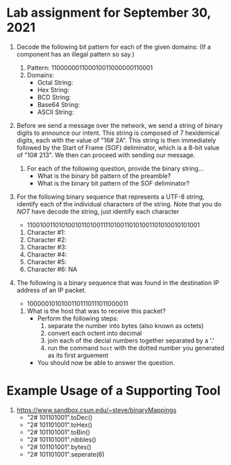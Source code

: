 # Lab assignment for September 30, 2021


1. Decode the following bit pattern for each of the given domains:
   (If a component has an illegal pattern so say.)
   1. Pattern: 110000001100010011000000110001
   1. Domains:
      - Octal String: 
      - Hex String: 
      - BCD String: 
      - Base64 String: 
      - ASCII String: 


1. Before we send a message over the network, we send a string of binary digits to announce our intent.  This string is composed of 7 hexidemical digits, each with the value of "16# 2A".  This string is then immediately followed by the Start of Frame (SOF) deliminator, which is a 8-bit value of "10# 213".  We then can proceed with sending our message.

   1. For each of the following question, provide the binary string...
      - What is the binary bit pattern of the preamble?
      - What is the binary bit pattern of the SOF deliminator?


1. For the following binary sequence that represents a UTF-8 string, identify each of the individual characters of the string.  Note that you do *NOT* have decode the string, just identify each character

   - 1100100110101001011010011110100110101001101010010101001

   1. Character #1:
   1. Character #2:
   1. Character #3:
   1. Character #4:
   1. Character #5:
   1. Character #6: NA


1. The following is a binary sequence that was found in the destination IP address of an IP packet.  
   - 10000010101001101110111011000011

   1. What is the host that was to receive this packet?
      - Perform the following steps:
        1. separate the number into bytes (also known as octets)
        1. convert each octent into decimal
        1. join each of the decial numbers together separated by a '.'
        1. run the command ``host`` with the dotted number you generated as its first arguement
      - You should now be able to answer the question.

# Example Usage of a Supporting Tool
  1. https://www.sandbox.csun.edu/~steve/binaryMappings
     * "2# 101101001".toDec()
     * "2# 101101001".toHex()
     * "2# 101101001".toBin()
     * "2# 101101001".nibbles()
     * "2# 101101001".bytes()
     * "2# 101101001".seperate(6)
